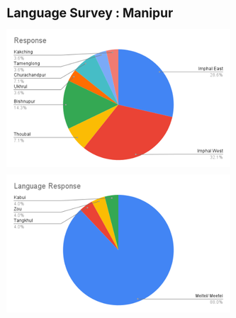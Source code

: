 # Language Survey : Manipur 


![Location](assests/Loc_Response.png?raw=true)


![Language](assests/Language_Response.png?raw=true)
